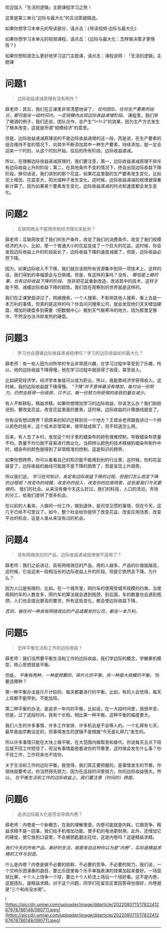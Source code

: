 欢迎加入「生活的逻辑」主题课程学习之旅！

这里是第三单元“边际与最大化”的互动答疑精选。

如果你想学习本单元的导读部分，请点击：《导读视频·边际与最大化》

如果你想学习本单元的视频课程，请点击：《边际与最大化：怎样做决策才更理性？》

如果你想知道怎么更好地学习这门主题课，请点击：课程说明｜「生活的逻辑」主题课

# 问题1

> 边际收益递减原理有没有例外？

薛老师：其实，我们在正课里非常清楚地讲了， *任何团队、任何生产要素的组合，都可能在一段时间内、一定规模内出现边际收益递增阶段。* 课程里，我们举了喝酒的例子，我们还说，团队合作，会产生“1+1>2”的效果，因为生产方式发生了根本改变，这就是所谓“规模经济”的意思。

但是，边际收益递减原理说的不是边际收益递增的这一段，而是说，在生产要素的组合维持不变的情况下，向其中不断添加其中一种生产要素，持续添加，就一定会迎来一个时刻，从这个时刻开始，往后的所有阶段，边际收益递减。

所以，在理解边际收益递减原理时，我们要注意，第一，边际收益递减原理不排斥有边际收益上升的阶段；第二，在其他条件不变的情况下，终会出现边际收益下降阶段。换句话说，我们讲到的那个花盆，如果花盆里面的生产要素发生变化，比如泥土增加，花盆变大，阳光或种子发生变化，这时候，边际收益递减的规律就得重新计算了。因为如果某个要素发生变化，边际收益递减的时点和速度都会发生变化。

# 问题2

> 互联网商业不能用传统经济理论来批判？

薛老师：互联网改变了我们的生产条件，改变了我们的消费条件，改变了我们规模经济的大小，比如，使一个普通大小的花盆变成了一个巨大的花盆，这时候，你会发现边际收益上升的阶段延长了，边际收益下降的速度减缓了，但是，边际收益必然下降。

因为，如果边际收入不下降，我们就应该把所有资源集中到同一项技术上，这样的话，我们得到的幸福感会与日俱增。但是，有这样的事吗？没有， *哪怕是上瘾的事，也有边际收益下降的阶段。* 除非把花盆重新改造，改进其中的技术，这样才能干预、减缓边际收益下降的趋势。我们现在观察到的世界就是这样的。

我们在正课里面讲过了，网络搜索，一个人搜索，不影响其他人搜索，看上去是一本万利的事情，但真的是这样的吗？你去问问搜索公司，就会发现他们天天增加硬盘，增加的硬盘多到需要（把数据中心）搬到天气极寒冷的地方，因为那里足够冷，不然没办法冷却发热的硬盘。

# 问题3

> 学习也会遵循边际收益递减规律吗？学习的边际收益如何最大化？

薛老师：有一些人因为对所学的专业非常感兴趣，在学习过程中享受到了乐趣，所以，他的边际收益下降得慢，他在学习过程中就获得了收获，甚至收入。

比如研究经济学，经济学本身就可以成为职业，所以，我能靠经济学获得收入。这时候，我的边际收益就下降得慢。 *“下降”并不意味着没有增加，每付出一份努力，仍然会获得一份收获，只不过，每一份努力所获得的收获的量在减少。* 

有人不断耕耘，精益求精。如果你想增加学习的边际收益，你该怎么办？我们刚刚说到，要改变花盆，改变花盆里面的要素，这时候，边际收益的计算曲线就变了。

你有没有想过跨界？把原来的知识迁移到另一个地方？王煜全老师跟我讲过一个辨认颜色的技术，这个技术非常简单，很早就成熟了，但不知道怎么用。

后来，有人去了乡村，发现这个村子里的蜡染布的颜色很难控制，导致蜡染布质量不均。质量不均匀就不容易进行商业化。当把辨认颜色的技术移植到蜡染布制作中时，蜡染布的颜色就得到了非常精准的控制。这是知识的跨界。

如果你想跨界，你可以看看自己的知识能不能用到别的行业里，这时候，你的花盆就变了，边际收益的曲线可能就不是下降的趋势了，而是呈现上升趋势。

所以我们说， *学习任何知识，肯定有边际收益下降的过程，但我们怎么改变下降的过程呢？改变你的规模，改变你的投入，改变你的应用场景，这些是我们今天要做的。* 我们的社会。从来没有像今天这么好过，我们的科技，人口的流动，市场的分工，给我们提供了很多机会。

在以前的人看来，人做同一份工作，做到退休，是司空见惯的事情，但在今天，这几乎已经不可思议了。如今，整个社会给你提供了改变花盆、改变应用场景、改变平台的机会，这是人类从来没有过的机会。

# 问题4

> 具有网络效应的产品，边际收益递减规律就不适用了？

薛老师：我们之前讲过，具有网络效应的产品，用的人越多，产品的价值就越高，这时候，它会迎来一段相当长的边际收益上升的阶段。但是它依然会下降。为什么？

因为人口是有限的，比如，在一个城市里，网约车的使用受城市规模的约束。当使用网约车的人数变多，网约车的算法就会遇到瓶颈，到后面，车的数量也会遇到瓶颈，人们也会提出更高的要求，所有这些变化，都会使边际收益下降。

 *否则，做任何一种具有网络效应的产品或服务的公司，都会一本万利。*

# 问题5

> 怎样平衡生活和工作的边际收益？

薛老师：我们当然要平衡生活和工作的边际收益，我们学边际的概念，学糖果机模型，核心思想就是平衡。

但是， *平衡有两种，一种是频繁的、碎片化的平衡，另一种是大规模的平衡。* 你要选哪种？

第一种平衡办法是斤斤计较的、每天都要进行的平衡，比如，有的人会觉得，每天上班都不能早到，不能加班。

第二种平衡的办法，是追求一年内的平衡，比如说，在一大段时间里，我很辛苦，但是，过了这段时间，我有个长假。相比第一种平衡，这种平衡的幅度更大。

我们人生的许多事情、许多工作安排、许多机会是不会等人的。一个礼拜有七天，最早是由宗教设定的，但事情发生的逻辑不是根据“今天是礼拜几”发生的。

所以许多事情只能在大块上做平衡，在大范围内做取舍和替代。你说每天五点下班后就不回工作短信了，但没有事情能嵌套进你的节奏里，这时候会发生什么事？你不找工作，工作将来也不找你。

关于生活和工作的边际平衡，我觉得，我们真正要把握的，是事情发生的节奏。你很快就要考试，你当然得先努力，因为在这段时间里努力，你的边际收益很大。所以， *在平衡生活和工作的边际收益上，我们要注意（时间的）跨度。*

# 问题6

> 追求边际最大化是否会导致内卷？

薛老师：内卷是一个新概念，在我的理解里面，内卷可能就是内耗，它跟竞争、精益求精不是一回事。我们给手机增加功能、使手机的电池更耐用，此外，还增加它的硬度，使它放到口袋里，不会被钥匙磨出花纹，这是内卷吗？这是精益求精。

 *我们今天的所有产品、美好的生活，就是来自这种你以为是“内卷”，实际是精益求精的工作与创造。* 

什么是内卷？内卷是做不必要的损耗、不必要的竞争、不必要的努力。我们说，一个交响乐团演奏的曲目，要比乐团里每个乐手单独表演的效果加起来要好。一场篮球比赛，十个人上场争一个球，要比十个人轮流上场玩一个球好看。这不是内卷，这是团队，是精益求精。对于这个问题，同学们在留言区里回答得也很好，内卷就是“三个和尚没水喝”。

![https://piccdn.umiwi.com/uploader/image/ddarticle/2022080711/1782241267678786148/080711.jpeg](https://piccdn.umiwi.com/uploader/image/ddarticle/2022080711/1782241267678786148/080711.jpeg)

---
